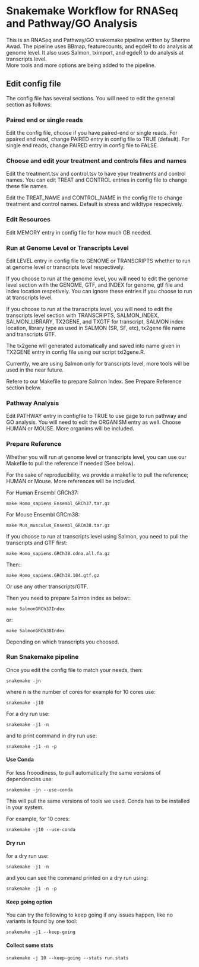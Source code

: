Snakemake Workflow for RNASeq and Pathway/GO Analysis 
==========================================================================


This is an RNASeq and Pathway/GO snakemake pipeline written by Sherine Awad. 
The pipeline uses BBmap, featurecounts, and egdeR to do analysis at genome level. It also uses Salmon, tximport, and egdeR to do analysis at transcripts level.  
More tools and more options are being added to the pipeline. 

## Edit config file 

The config file has several sections. You will need to edit the general section as follows: 

### Paired end or single reads 

Edit the config file, choose if you have paired-end or single reads. For ppaired end read, change PAIRED entry in config file to TRUE (default). For single end reads, change PAIRED entry in config file to FALSE. 


### Choose and edit your treatment and controls files and names

Edit the treatment.tsv and control.tsv to have your treatments and control names.  You can edit TREAT and CONTROL entries in config file to change these file names. 

Edit the TREAT_NAME  and CONTROL_NAME in the config file to change treatment and control names. Default is stress and wildtype respecively. 


### Edit Resources 

Edit MEMORY entry in config file for how much GB needed. 

### Run at Genome Level or Transcripts Level 

Edit LEVEL entry in config file to GENOME or TRANSCRIPTS whether to run at genome level or transcripts level respectively. 
 

If you choose to run at the genome level, you will need to edit the genome level section with the GENOME, GTF, and INDEX for genome, gtf file and index location respetively. You can ignore these entries if you choose to run at transcripts level.  

If you choose to run at the transcripts level, you will need to edit the transcripts level section with TRANSCRIPTS, SALMON_INDEX, SALMON_LIBRARY, TX2GENE, and TXGTF for transcript, SALMON index location, library type as used in SALMON (SR, SF, etc), tx2gene file name and transcripts GTF. 

The tx2gene will generated automatically and saved into name given in TX2GENE entry in config file using our script txi2gene.R. 

Currently, we are using Salmon only for transcripts level, more tools will be used in the near future. 

Refere to our Makefile to prepare Salmon Index. See Prepare Reference section below. 

### Pathway Analysis 

Edit PATHWAY entry in configfile to TRUE to use gage to run  pathway and GO analysis. 
You will need to edit the ORGANISM entry as well. Choose HUMAN or MOUSE. More organims will be included. 


### Prepare Reference

Whether you will run at genome level or transcripts level, you can use our  Makefile to pull the reference if needed (See below). 

For the sake of reproducibility, we provide a makefile to pull the reference; HUMAN or Mouse. More references will be included.


For Human Ensembl GRCh37:


    make Homo_sapiens_Ensembl_GRCh37.tar.gz

For Mouse Ensembl GRCm38:


    make Mus_musculus_Ensembl_GRCm38.tar.gz

If you choose to run at transcripts level using Salmon, you need to pull the transcripts and GTF first: 


    make Homo_sapiens.GRCh38.cdna.all.fa.gz

Then::


    make Homo_sapiens.GRCh38.104.gtf.gz

Or use any other transcripts/GTF.  


Then you need to prepare Salmon index as below:: 

   
    make SalmonGRCh37Index

or: 

    make SalmonGRCh38Index


Depending on which transcripts you choosed. 


### Run Snakemake pipeline 

Once you edit the config file to match your needs, then:  


    snakemake -jn 

where n is the number of cores for example for 10 cores use:


    snakemake -j10 


For a dry run use: 
  
  
    snakemake -j1 -n 


and to print command in dry run use: 

  
    snakemake -j1 -n -p 

  
#### Use Conda 

For less frooodiness, to pull automatically the same versions of dependencies use:

    snakemake -jn --use-conda

This will pull the same versions of tools we used. Conda has to be installed in your system.

For example, for 10 cores:

    snakemake -j10 --use-conda


#### Dry run 

for a dry run use:

    snakemake -j1 -n

and you can see the command printed on a dry run using:

    snakemake -j1 -n -p


#### Keep going option 


You can try the following to keep going if any issues happen, like no variants is found by one tool:

    snakemake -j1 --keep-going


#### Collect some stats 

    snakemake -j 10 --keep-going --stats run.stats


 
